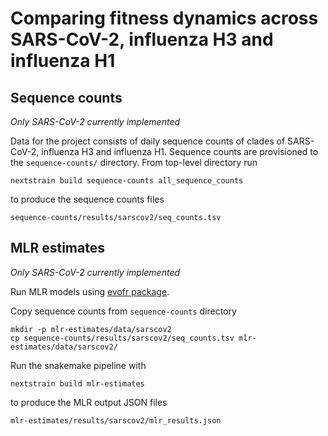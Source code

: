 # Comparing fitness dynamics across SARS-CoV-2, influenza H3 and influenza H1

## Sequence counts

_Only SARS-CoV-2 currently implemented_

Data for the project consists of daily sequence counts of clades of SARS-CoV-2,
influenza H3 and influenza H1. Sequence counts are provisioned to the
`sequence-counts/` directory. From top-level directory run
```
nextstrain build sequence-counts all_sequence_counts
```
to produce the sequence counts files
```
sequence-counts/results/sarscov2/seq_counts.tsv
```

## MLR estimates

_Only SARS-CoV-2 currently implemented_

Run MLR models using [evofr package](https://github.com/blab/evofr).

Copy sequence counts from `sequence-counts` directory
```
mkdir -p mlr-estimates/data/sarscov2
cp sequence-counts/results/sarscov2/seq_counts.tsv mlr-estimates/data/sarscov2/
```

Run the snakemake pipeline with
```
nextstrain build mlr-estimates
```
to produce the MLR output JSON files
```
mlr-estimates/results/sarscov2/mlr_results.json
```
